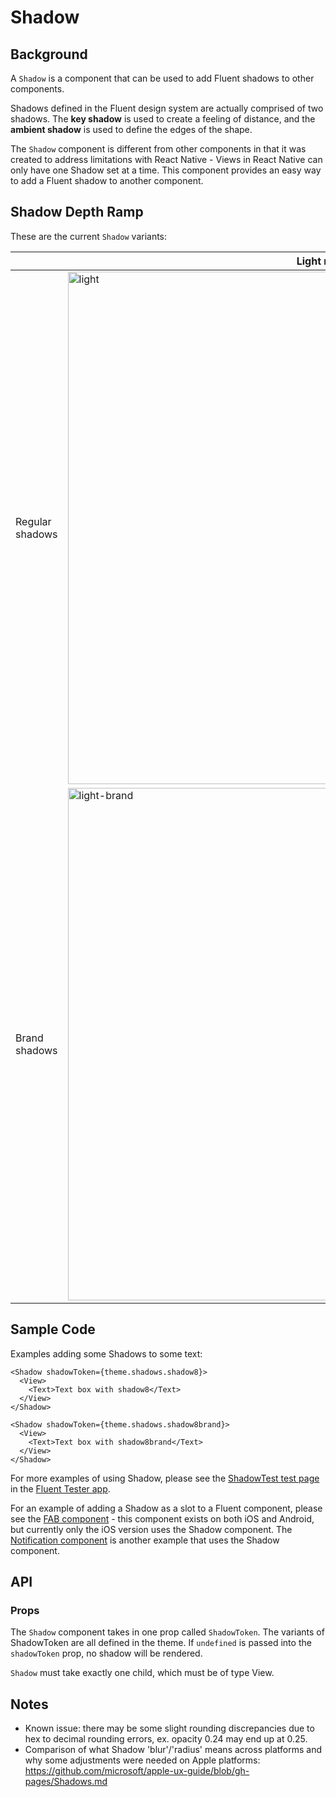 # Shadow

## Background

A `Shadow` is a component that can be used to add Fluent shadows to other components.

Shadows defined in the Fluent design system are actually comprised of two shadows. The **key shadow** is used to create a feeling of distance, and the **ambient shadow** is used to define the edges of the shape.

The `Shadow` component is different from other components in that it was created to address limitations with React Native - Views in React Native can only have one Shadow set at a time. This component provides an easy way to add a Fluent shadow to another component.

## Shadow Depth Ramp

These are the current `Shadow` variants:

|                 | Light mode                                                                                                                                                                | Dark mode                                                                                                                                                                 |
| --------------- | ------------------------------------------------------------------------------------------------------------------------------------------------------------------------- | ------------------------------------------------------------------------------------------------------------------------------------------------------------------------- |
| Regular shadows | <img width="820" alt="light" src="https://user-images.githubusercontent.com/78454019/187567525-64592ead-c64c-4cc1-acd3-a21abdea2d35.png"> | <img width="820" alt="dark" src="https://user-images.githubusercontent.com/78454019/187567552-3b376f4d-eacd-482d-a395-a261c374c9f6.png"> |
| Brand shadows   | <img width="820" alt="light-brand" src="https://user-images.githubusercontent.com/78454019/187567541-c939ceaa-35b1-4cd6-84b5-55d8a5032e0c.png"> | <img width="820" alt="dark-brand" src="https://user-images.githubusercontent.com/78454019/187567558-79783f9b-2bff-463c-b7b5-7ec692b000fd.png"> |

## Sample Code

Examples adding some Shadows to some text:

```tsx
<Shadow shadowToken={theme.shadows.shadow8}>
  <View>
    <Text>Text box with shadow8</Text>
  </View>
</Shadow>
```

```tsx
<Shadow shadowToken={theme.shadows.shadow8brand}>
  <View>
    <Text>Text box with shadow8brand</Text>
  </View>
</Shadow>
```

For more examples of using Shadow, please see the [ShadowTest test page](https://github.com/microsoft/fluentui-react-native/tree/main/apps/fluent-tester/src/TestComponents/Shadow) in the [Fluent Tester app](https://github.com/microsoft/fluentui-react-native/blob/main/apps/fluent-tester/README.md).

For an example of adding a Shadow as a slot to a Fluent component, please see the [FAB component](https://github.com/microsoft/fluentui-react-native/tree/main/packages/components/Button/src/FAB) - this component exists on both iOS and Android, but currently only the iOS version uses the Shadow component. The [Notification component](https://github.com/microsoft/fluentui-react-native/tree/main/packages/components/Notification) is another example that uses the Shadow component.

## API

### Props

The `Shadow` component takes in one prop called `ShadowToken`. The variants of ShadowToken are all defined in the theme.
If `undefined` is passed into the `shadowToken` prop, no shadow will be rendered.

`Shadow` must take exactly one child, which must be of type View.

## Notes

- Known issue: there may be some slight rounding discrepancies due to hex to decimal rounding errors, ex. opacity 0.24 may end up at 0.25.
- Comparison of what Shadow 'blur'/'radius' means across platforms and why some adjustments were needed on Apple platforms: https://github.com/microsoft/apple-ux-guide/blob/gh-pages/Shadows.md
